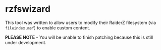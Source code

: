 ﻿rzfswizard
==========

This tool was written to allow users to modify their RaiderZ filesystem (via `fileindex.msf`) to enable custom content.

**PLEASE NOTE** - You will be unable to finish patching because this is still under development.
